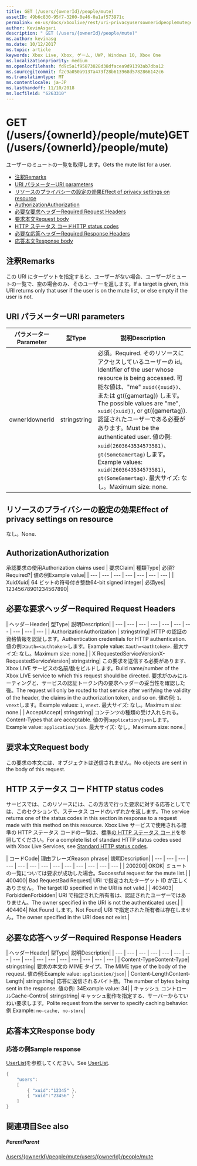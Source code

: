 ```yaml
---
title: GET (/users/{ownerId}/people/mute)
assetID: 49b6c830-95f7-3200-0e46-0a1af573971c
permalink: en-us/docs/xboxlive/rest/uri-privacyusersowneridpeoplemuteget.html
author: KevinAsgari
description: " GET (/users/{ownerId}/people/mute)"
ms.author: kevinasg
ms.date: 10/12/2017
ms.topic: article
keywords: Xbox Live, Xbox, ゲーム, UWP, Windows 10, Xbox One
ms.localizationpriority: medium
ms.openlocfilehash: fd9c5a1f95873028d38dfacea9d91393ab7dba12
ms.sourcegitcommit: f2c9a050a9137a473f28b613968d5782866142c6
ms.translationtype: MT
ms.contentlocale: ja-JP
ms.lasthandoff: 11/10/2018
ms.locfileid: "6263310"
---
```

# <a name="get-usersowneridpeoplemute"></a><span data-ttu-id="9abb6-104">GET (/users/{ownerId}/people/mute)</span><span class="sxs-lookup"><span data-stu-id="9abb6-104">GET (/users/{ownerId}/people/mute)</span></span>
<span data-ttu-id="9abb6-105">ユーザーのミュートの一覧を取得します。</span><span class="sxs-lookup"><span data-stu-id="9abb6-105">Gets the mute list for a user.</span></span>

  * [<span data-ttu-id="9abb6-106">注釈</span><span class="sxs-lookup"><span data-stu-id="9abb6-106">Remarks</span></span>](#ID4EQ)
  * [<span data-ttu-id="9abb6-107">URI パラメーター</span><span class="sxs-lookup"><span data-stu-id="9abb6-107">URI parameters</span></span>](#ID4EZ)
  * [<span data-ttu-id="9abb6-108">リソースのプライバシーの設定の効果</span><span class="sxs-lookup"><span data-stu-id="9abb6-108">Effect of privacy settings on resource</span></span>](#ID4EEB)
  * [<span data-ttu-id="9abb6-109">Authorization</span><span class="sxs-lookup"><span data-stu-id="9abb6-109">Authorization</span></span>](#ID4ENB)
  * [<span data-ttu-id="9abb6-110">必要な要求ヘッダー</span><span class="sxs-lookup"><span data-stu-id="9abb6-110">Required Request Headers</span></span>](#ID4ESC)
  * [<span data-ttu-id="9abb6-111">要求本文</span><span class="sxs-lookup"><span data-stu-id="9abb6-111">Request body</span></span>](#ID4EPE)
  * [<span data-ttu-id="9abb6-112">HTTP ステータス コード</span><span class="sxs-lookup"><span data-stu-id="9abb6-112">HTTP status codes</span></span>](#ID4E1E)
  * [<span data-ttu-id="9abb6-113">必要な応答ヘッダー</span><span class="sxs-lookup"><span data-stu-id="9abb6-113">Required Response Headers</span></span>](#ID4E3G)
  * [<span data-ttu-id="9abb6-114">応答本文</span><span class="sxs-lookup"><span data-stu-id="9abb6-114">Response body</span></span>](#ID4ETAAC)

<a id="ID4EQ"></a>


## <a name="remarks"></a><span data-ttu-id="9abb6-115">注釈</span><span class="sxs-lookup"><span data-stu-id="9abb6-115">Remarks</span></span>

<span data-ttu-id="9abb6-116">この URI にターゲットを指定すると、ユーザーがない場合、ユーザーがミュートの一覧で、空の場合のみ、そのユーザーを返します。</span><span class="sxs-lookup"><span data-stu-id="9abb6-116">If a target is given, this URI returns only that user if the user is on the mute list, or else empty if the user is not.</span></span>

<a id="ID4EZ"></a>


## <a name="uri-parameters"></a><span data-ttu-id="9abb6-117">URI パラメーター</span><span class="sxs-lookup"><span data-stu-id="9abb6-117">URI parameters</span></span>

| <span data-ttu-id="9abb6-118">パラメーター</span><span class="sxs-lookup"><span data-stu-id="9abb6-118">Parameter</span></span>| <span data-ttu-id="9abb6-119">型</span><span class="sxs-lookup"><span data-stu-id="9abb6-119">Type</span></span>| <span data-ttu-id="9abb6-120">説明</span><span class="sxs-lookup"><span data-stu-id="9abb6-120">Description</span></span>|
| --- | --- | --- |
| <span data-ttu-id="9abb6-121">ownerId</span><span class="sxs-lookup"><span data-stu-id="9abb6-121">ownerId</span></span>| <span data-ttu-id="9abb6-122">string</span><span class="sxs-lookup"><span data-stu-id="9abb6-122">string</span></span>| <span data-ttu-id="9abb6-123">必須。</span><span class="sxs-lookup"><span data-stu-id="9abb6-123">Required.</span></span> <span data-ttu-id="9abb6-124">そのリソースにアクセスしているユーザーの id。</span><span class="sxs-lookup"><span data-stu-id="9abb6-124">Identifier of the user whose resource is being accessed.</span></span> <span data-ttu-id="9abb6-125">可能な値は、"me" <code>xuid({xuid})</code>、または gt({gamertag}) します。</span><span class="sxs-lookup"><span data-stu-id="9abb6-125">The possible values are "me", <code>xuid({xuid})</code>, or gt({gamertag}).</span></span> <span data-ttu-id="9abb6-126">認証されたユーザーである必要があります。</span><span class="sxs-lookup"><span data-stu-id="9abb6-126">Must be the authenticated user.</span></span> <span data-ttu-id="9abb6-127">値の例: <code>xuid(2603643534573581)</code>、<code>gt(SomeGamertag)</code>します。</span><span class="sxs-lookup"><span data-stu-id="9abb6-127">Example values: <code>xuid(2603643534573581)</code>, <code>gt(SomeGamertag)</code>.</span></span> <span data-ttu-id="9abb6-128">最大サイズ: なし。</span><span class="sxs-lookup"><span data-stu-id="9abb6-128">Maximum size: none.</span></span> |

<a id="ID4EEB"></a>


## <a name="effect-of-privacy-settings-on-resource"></a><span data-ttu-id="9abb6-129">リソースのプライバシーの設定の効果</span><span class="sxs-lookup"><span data-stu-id="9abb6-129">Effect of privacy settings on resource</span></span>

<span data-ttu-id="9abb6-130">なし。</span><span class="sxs-lookup"><span data-stu-id="9abb6-130">None.</span></span>

<a id="ID4ENB"></a>


## <a name="authorization"></a><span data-ttu-id="9abb6-131">Authorization</span><span class="sxs-lookup"><span data-stu-id="9abb6-131">Authorization</span></span>

<span data-ttu-id="9abb6-132">承認要求の使用</span><span class="sxs-lookup"><span data-stu-id="9abb6-132">Authorization claims used</span></span> | <span data-ttu-id="9abb6-133">要求</span><span class="sxs-lookup"><span data-stu-id="9abb6-133">Claim</span></span>| <span data-ttu-id="9abb6-134">種類</span><span class="sxs-lookup"><span data-stu-id="9abb6-134">Type</span></span>| <span data-ttu-id="9abb6-135">必須?</span><span class="sxs-lookup"><span data-stu-id="9abb6-135">Required?</span></span>| <span data-ttu-id="9abb6-136">値の例</span><span class="sxs-lookup"><span data-stu-id="9abb6-136">Example value</span></span>|
| --- | --- | --- | --- | --- | --- | --- |
| <span data-ttu-id="9abb6-137">Xuid</span><span class="sxs-lookup"><span data-stu-id="9abb6-137">Xuid</span></span>| <span data-ttu-id="9abb6-138">64 ビットの符号付き整数</span><span class="sxs-lookup"><span data-stu-id="9abb6-138">64-bit signed integer</span></span>| <span data-ttu-id="9abb6-139">必須</span><span class="sxs-lookup"><span data-stu-id="9abb6-139">yes</span></span>| <span data-ttu-id="9abb6-140">1234567890</span><span class="sxs-lookup"><span data-stu-id="9abb6-140">1234567890</span></span>|

<a id="ID4ESC"></a>


## <a name="required-request-headers"></a><span data-ttu-id="9abb6-141">必要な要求ヘッダー</span><span class="sxs-lookup"><span data-stu-id="9abb6-141">Required Request Headers</span></span>

| <span data-ttu-id="9abb6-142">ヘッダー</span><span class="sxs-lookup"><span data-stu-id="9abb6-142">Header</span></span>| <span data-ttu-id="9abb6-143">型</span><span class="sxs-lookup"><span data-stu-id="9abb6-143">Type</span></span>| <span data-ttu-id="9abb6-144">説明</span><span class="sxs-lookup"><span data-stu-id="9abb6-144">Description</span></span>|
| --- | --- | --- | --- | --- | --- | --- | --- | --- | --- |
| <span data-ttu-id="9abb6-145">Authorization</span><span class="sxs-lookup"><span data-stu-id="9abb6-145">Authorization</span></span> | <span data-ttu-id="9abb6-146">string</span><span class="sxs-lookup"><span data-stu-id="9abb6-146">string</span></span>| <span data-ttu-id="9abb6-147">HTTP の認証の資格情報を認証します。</span><span class="sxs-lookup"><span data-stu-id="9abb6-147">Authentication credentials for HTTP authentication.</span></span> <span data-ttu-id="9abb6-148">値の例:<code>Xauth=&lt;authtoken></code>します。</span><span class="sxs-lookup"><span data-stu-id="9abb6-148">Example value: <code>Xauth=&lt;authtoken></code>.</span></span> <span data-ttu-id="9abb6-149">最大サイズ: なし。</span><span class="sxs-lookup"><span data-stu-id="9abb6-149">Maximum size: none.</span></span>|
| <span data-ttu-id="9abb6-150">X RequestedServiceVersion</span><span class="sxs-lookup"><span data-stu-id="9abb6-150">X-RequestedServiceVersion</span></span>| <span data-ttu-id="9abb6-151">string</span><span class="sxs-lookup"><span data-stu-id="9abb6-151">string</span></span>| <span data-ttu-id="9abb6-152">この要求を送信する必要があります、Xbox LIVE サービスの名前/数をビルドします。</span><span class="sxs-lookup"><span data-stu-id="9abb6-152">Build name/number of the Xbox LIVE service to which this request should be directed.</span></span> <span data-ttu-id="9abb6-153">要求がのみにルーティングと、サービスの認証トークン内の要求ヘッダーの妥当性を確認した後。</span><span class="sxs-lookup"><span data-stu-id="9abb6-153">The request will only be routed to that service after verifying the validity of the header, the claims in the authorization token, and so on.</span></span> <span data-ttu-id="9abb6-154">値の例: <code>1</code>、<code>vnext</code>します。</span><span class="sxs-lookup"><span data-stu-id="9abb6-154">Example values: <code>1</code>, <code>vnext</code>.</span></span> <span data-ttu-id="9abb6-155">最大サイズ: なし。</span><span class="sxs-lookup"><span data-stu-id="9abb6-155">Maximum size: none.</span></span>|
| <span data-ttu-id="9abb6-156">Accept</span><span class="sxs-lookup"><span data-stu-id="9abb6-156">Accept</span></span>| <span data-ttu-id="9abb6-157">string</span><span class="sxs-lookup"><span data-stu-id="9abb6-157">string</span></span>| <span data-ttu-id="9abb6-158">コンテンツの種類の受け入れられる。</span><span class="sxs-lookup"><span data-stu-id="9abb6-158">Content-Types that are acceptable.</span></span> <span data-ttu-id="9abb6-159">値の例:<code>application/json</code>します。</span><span class="sxs-lookup"><span data-stu-id="9abb6-159">Example value: <code>application/json</code>.</span></span> <span data-ttu-id="9abb6-160">最大サイズ: なし。</span><span class="sxs-lookup"><span data-stu-id="9abb6-160">Maximum size: none.</span></span>|

<a id="ID4EPE"></a>


## <a name="request-body"></a><span data-ttu-id="9abb6-161">要求本文</span><span class="sxs-lookup"><span data-stu-id="9abb6-161">Request body</span></span>

<span data-ttu-id="9abb6-162">この要求の本文には、オブジェクトは送信されません。</span><span class="sxs-lookup"><span data-stu-id="9abb6-162">No objects are sent in the body of this request.</span></span>

<a id="ID4E1E"></a>


## <a name="http-status-codes"></a><span data-ttu-id="9abb6-163">HTTP ステータス コード</span><span class="sxs-lookup"><span data-stu-id="9abb6-163">HTTP status codes</span></span>

<span data-ttu-id="9abb6-164">サービスでは、このリソースには、この方法で行った要求に対する応答としてでは、このセクションで、ステータス コードのいずれかを返します。</span><span class="sxs-lookup"><span data-stu-id="9abb6-164">The service returns one of the status codes in this section in response to a request made with this method on this resource.</span></span> <span data-ttu-id="9abb6-165">Xbox Live サービスで使用される標準の HTTP ステータス コードの一覧は、[標準の HTTP ステータス コード](../../additional/httpstatuscodes.md)を参照してください。</span><span class="sxs-lookup"><span data-stu-id="9abb6-165">For a complete list of standard HTTP status codes used with Xbox Live Services, see [Standard HTTP status codes](../../additional/httpstatuscodes.md).</span></span>

| <span data-ttu-id="9abb6-166">コード</span><span class="sxs-lookup"><span data-stu-id="9abb6-166">Code</span></span>| <span data-ttu-id="9abb6-167">理由フレーズ</span><span class="sxs-lookup"><span data-stu-id="9abb6-167">Reason phrase</span></span>| <span data-ttu-id="9abb6-168">説明</span><span class="sxs-lookup"><span data-stu-id="9abb6-168">Description</span></span>|
| --- | --- | --- | --- | --- | --- | --- | --- | --- | --- | --- | --- | --- |
| <span data-ttu-id="9abb6-169">200</span><span class="sxs-lookup"><span data-stu-id="9abb6-169">200</span></span>| <span data-ttu-id="9abb6-170">OK</span><span class="sxs-lookup"><span data-stu-id="9abb6-170">OK</span></span>| <span data-ttu-id="9abb6-171">ミュートの一覧については要求が成功した場合。</span><span class="sxs-lookup"><span data-stu-id="9abb6-171">Successful request for the mute list.</span></span>|
| <span data-ttu-id="9abb6-172">400</span><span class="sxs-lookup"><span data-stu-id="9abb6-172">400</span></span>| <span data-ttu-id="9abb6-173">Bad Request</span><span class="sxs-lookup"><span data-stu-id="9abb6-173">Bad Request</span></span>| <span data-ttu-id="9abb6-174">URI で指定されたターゲット ID が正しくありません。</span><span class="sxs-lookup"><span data-stu-id="9abb6-174">The target ID specified in the URI is not valid.</span></span>|
| <span data-ttu-id="9abb6-175">403</span><span class="sxs-lookup"><span data-stu-id="9abb6-175">403</span></span>| <span data-ttu-id="9abb6-176">Forbidden</span><span class="sxs-lookup"><span data-stu-id="9abb6-176">Forbidden</span></span>| <span data-ttu-id="9abb6-177">URI で指定された所有者は、認証されたユーザーではありません。</span><span class="sxs-lookup"><span data-stu-id="9abb6-177">The owner specified in the URI is not the authenticated user.</span></span>|
| <span data-ttu-id="9abb6-178">404</span><span class="sxs-lookup"><span data-stu-id="9abb6-178">404</span></span>| <span data-ttu-id="9abb6-179">Not Found します。</span><span class="sxs-lookup"><span data-stu-id="9abb6-179">Not Found</span></span>| <span data-ttu-id="9abb6-180">URI で指定された所有者は存在しません。</span><span class="sxs-lookup"><span data-stu-id="9abb6-180">The owner specified in the URI does not exist.</span></span>|

<a id="ID4E3G"></a>


## <a name="required-response-headers"></a><span data-ttu-id="9abb6-181">必要な応答ヘッダー</span><span class="sxs-lookup"><span data-stu-id="9abb6-181">Required Response Headers</span></span>

| <span data-ttu-id="9abb6-182">ヘッダー</span><span class="sxs-lookup"><span data-stu-id="9abb6-182">Header</span></span>| <span data-ttu-id="9abb6-183">型</span><span class="sxs-lookup"><span data-stu-id="9abb6-183">Type</span></span>| <span data-ttu-id="9abb6-184">説明</span><span class="sxs-lookup"><span data-stu-id="9abb6-184">Description</span></span>|
| --- | --- | --- | --- | --- | --- | --- | --- | --- | --- | --- | --- | --- | --- | --- | --- |
| <span data-ttu-id="9abb6-185">Content-Type</span><span class="sxs-lookup"><span data-stu-id="9abb6-185">Content-Type</span></span>| <span data-ttu-id="9abb6-186">string</span><span class="sxs-lookup"><span data-stu-id="9abb6-186">string</span></span>| <span data-ttu-id="9abb6-187">要求の本文の MIME タイプ。</span><span class="sxs-lookup"><span data-stu-id="9abb6-187">The MIME type of the body of the request.</span></span> <span data-ttu-id="9abb6-188">値の例:</span><span class="sxs-lookup"><span data-stu-id="9abb6-188">Example value:</span></span> <code>application/json</code>|
| <span data-ttu-id="9abb6-189">Content-Length</span><span class="sxs-lookup"><span data-stu-id="9abb6-189">Content-Length</span></span>| <span data-ttu-id="9abb6-190">string</span><span class="sxs-lookup"><span data-stu-id="9abb6-190">string</span></span>| <span data-ttu-id="9abb6-191">応答に送信されるバイト数。</span><span class="sxs-lookup"><span data-stu-id="9abb6-191">The number of bytes being sent in the response.</span></span> <span data-ttu-id="9abb6-192">値の例: 34</span><span class="sxs-lookup"><span data-stu-id="9abb6-192">Example value: 34</span></span>|
| <span data-ttu-id="9abb6-193">キャッシュ コントロール</span><span class="sxs-lookup"><span data-stu-id="9abb6-193">Cache-Control</span></span>| <span data-ttu-id="9abb6-194">string</span><span class="sxs-lookup"><span data-stu-id="9abb6-194">string</span></span>| <span data-ttu-id="9abb6-195">キャッシュ動作を指定する、サーバーからていねい要求します。</span><span class="sxs-lookup"><span data-stu-id="9abb6-195">Polite request from the server to specify caching behavior.</span></span> <span data-ttu-id="9abb6-196">例:</span><span class="sxs-lookup"><span data-stu-id="9abb6-196">Example:</span></span> <code>no-cache, no-store</code>|

<a id="ID4ETAAC"></a>


## <a name="response-body"></a><span data-ttu-id="9abb6-197">応答本文</span><span class="sxs-lookup"><span data-stu-id="9abb6-197">Response body</span></span>

<a id="ID4EZAAC"></a>


### <a name="sample-response"></a><span data-ttu-id="9abb6-198">応答の例</span><span class="sxs-lookup"><span data-stu-id="9abb6-198">Sample response</span></span>

<span data-ttu-id="9abb6-199">[UserList](../../json/json-userlist.md)を参照してください。</span><span class="sxs-lookup"><span data-stu-id="9abb6-199">See [UserList](../../json/json-userlist.md).</span></span>


```cpp
{
    "users":
    [
        { "xuid":"12345" },
        { "xuid":"23456" }
    ]
}

```


<a id="ID4EJBAC"></a>


## <a name="see-also"></a><span data-ttu-id="9abb6-200">関連項目</span><span class="sxs-lookup"><span data-stu-id="9abb6-200">See also</span></span>

<a id="ID4ELBAC"></a>


##### <a name="parent"></a><span data-ttu-id="9abb6-201">Parent</span><span class="sxs-lookup"><span data-stu-id="9abb6-201">Parent</span></span>

[<span data-ttu-id="9abb6-202">/users/{ownerId}/people/mute</span><span class="sxs-lookup"><span data-stu-id="9abb6-202">/users/{ownerId}/people/mute</span></span>](uri-privacyusersowneridpeoplemute.md)
